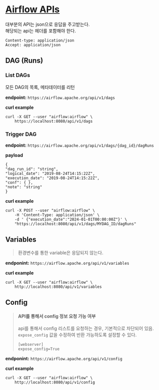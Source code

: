 # [Airflow APIs](https://airflow.apache.org/docs/apache-airflow/stable/stable-rest-api-ref.html)


대부분의 API는 json으로 응답을 주고받는다.   
해당되는 api는 헤더를 포함해야 한다.
```
Content-type: application/json
Accept: application/json
```

## DAG (Runs)

### List DAGs

모든 DAG의 목록, 메타데이터를 리턴

**endpoint:** `https://airflow.apache.org/api/v1/dags`

**curl example**
```
curl -X GET --user "airflow:airflow" \
    https://localhost:8080/api/v1/dags
```


### Trigger DAG

**endpoint:** `https://airflow.apache.org/api/v1/dags/{dag_id}/dagRuns`

**payload**
```
{
"dag_run_id": "string",
"logical_date": "2019-08-24T14:15:22Z",
"execution_date": "2019-08-24T14:15:22Z",
"conf": { },
"note": "string"
}
```

**curl example**
```
curl -X POST --user "airflow:airflow" \
    -H 'Content-Type: application/json' \
    -d ' {"execution_date":"2024-01-01T00:00:00Z"}' \
    "https://localhost:8080/api/v1/dags/MYDAG_ID/dagRuns"
```

## Variables

> 환경변수를 통한 variable은 응답되지 않는다.

**endponint:** `https://airflow.apache.org/api/v1/variables`

**curl example**
```
curl -X GET --user "airflow:airflow" \
    http://localhost:8080/api/v1/variables
```


## Config

> #### API를 통해서 config 정보 요청 가능 여부
>
> api를 통해서 config 리스트를 요청하는 경우, 기본적으로 차단되어 있음. `expose_config` 값을 수정하여 반환 가능하도록 설정할 수 있다.
>
> ```
> [webserver]
> expose_config=True
> ```

**endponint:** `https://airflow.apache.org/api/v1/config`

**curl example**
```
curl -X GET --user "airflow:airflow" \
    http://localhost:8080/api/v1/config
```